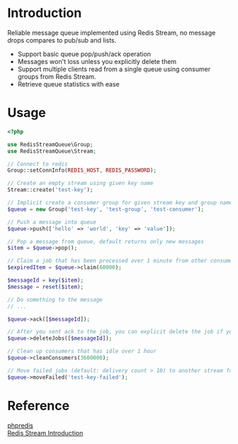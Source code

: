 # Introduction
Reliable message queue implemented using Redis Stream, no message drops compares to pub/sub and lists.
* Support basic queue pop/push/ack operation
* Messages won't loss unless you explicitly delete them
* Support multiple clients read from a single queue using consumer groups from Redis Stream.
* Retrieve queue statistics with ease

# Usage

```php
<?php

use RedisStreamQueue\Group;
use RedisStreamQueue\Stream;

// Connect to redis
Group::setConnInfo(REDIS_HOST, REDIS_PASSWORD);

// Create an empty stream using given key name
Stream::create('test-key');

// Implicit create a consumer group for given stream key and group name
$queue = new Group('test-key', 'test-group', 'test-consumer');

// Push a message into queue
$queue->push(['hello' => 'world', 'key' => 'value']);

// Pop a message from queue, default returns only new messages
$item = $queue->pop();

// Claim a job that has been processed over 1 minute from other consumers
$expiredItem = $queue->claim(60000);

$messageId = key($item);
$message = reset($item);

// Do something to the message
// ...

$queue->ack([$messageId]);

// After you sent ack to the job, you can explicit delete the job if you like
$queue->deleteJobs([$messageId]);

// Clean up consumers that has idle over 1 hour
$queue->cleanConsumers(3600000);

// Move failed jobs (default: delivery count > 10) to another stream for further investigation
$queue->moveFailed('test-key-failed'); 

```


# Reference
[phpredis](https://github.com/phpredis/phpredis)  
[Redis Stream Introduction](https://redis.io/topics/streams-intro)

